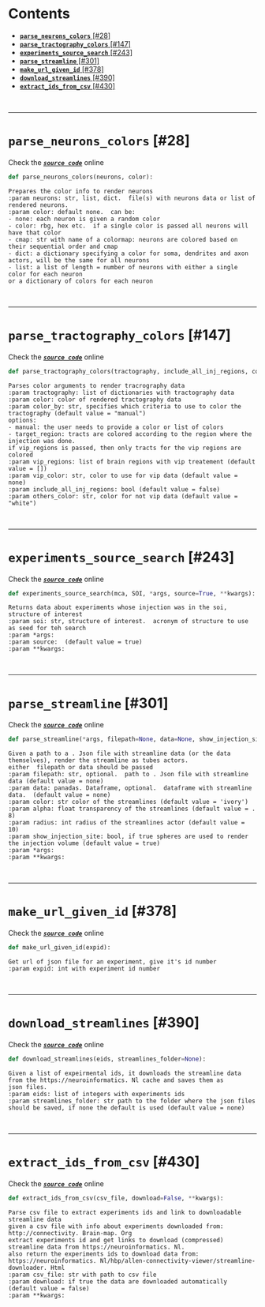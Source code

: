 



Contents
========

* [**`parse_neurons_colors`**  [#28]](#parse_neurons_colors--28)
* [**`parse_tractography_colors`**  [#147]](#parse_tractography_colors--147)
* [**`experiments_source_search`**  [#243]](#experiments_source_search--243)
* [**`parse_streamline`**  [#301]](#parse_streamline--301)
* [**`make_url_given_id`**  [#378]](#make_url_given_id--378)
* [**`download_streamlines`**  [#390]](#download_streamlines--390)
* [**`extract_ids_from_csv`**  [#430]](#extract_ids_from_csv--430)


&nbsp;

--------
# **`parse_neurons_colors`**  [#28]
  
Check the [***``source code``***](https://github.com/BrancoLab/BrainRender/tree/brainglobeintegration/blob/master/brainrender/ABA/aba_utils.py#L28) online

```python
def parse_neurons_colors(neurons, color):
```  


```text
Prepares the color info to render neurons
:param neurons: str, list, dict.  file(s) with neurons data or list of rendered neurons. 
:param color: default none.  can be:
- none: each neuron is given a random color
- color: rbg, hex etc.  if a single color is passed all neurons will have that color
- cmap: str with name of a colormap: neurons are colored based on their sequential order and cmap
- dict: a dictionary specifying a color for soma, dendrites and axon actors, will be the same for all neurons
- list: a list of length = number of neurons with either a single color for each neuron
or a dictionary of colors for each neuron

```

&nbsp;

--------
# **`parse_tractography_colors`**  [#147]
  
Check the [***``source code``***](https://github.com/BrancoLab/BrainRender/tree/brainglobeintegration/blob/master/brainrender/ABA/aba_utils.py#L147) online

```python
def parse_tractography_colors(tractography, include_all_inj_regions, color=None, color_by='manual', VIP_regions=[], VIP_color=None, others_color='salmon'):
```  


```text
Parses color arguments to render tracrography data
:param tractography: list of dictionaries with tractography data
:param color: color of rendered tractography data
:param color_by: str, specifies which criteria to use to color the tractography (default value = "manual")
options:
- manual: the user needs to provide a color or list of colors
- target_region: tracts are colored according to the region where the injection was done. 
if vip_regions is passed, then only tracts for the vip regions are colored
:param vip_regions: list of brain regions with vip treatement (default value = [])
:param vip_color: str, color to use for vip data (default value = none)
:param include_all_inj_regions: bool (default value = false)
:param others_color: str, color for not vip data (default value = "white")

```

&nbsp;

--------
# **`experiments_source_search`**  [#243]
  
Check the [***``source code``***](https://github.com/BrancoLab/BrainRender/tree/brainglobeintegration/blob/master/brainrender/ABA/aba_utils.py#L243) online

```python
def experiments_source_search(mca, SOI, *args, source=True, **kwargs):
```  


```text
Returns data about experiments whose injection was in the soi, structure of interest
:param soi: str, structure of interest.  acronym of structure to use as seed for teh search
:param *args: 
:param source:  (default value = true)
:param **kwargs: 

```

&nbsp;

--------
# **`parse_streamline`**  [#301]
  
Check the [***``source code``***](https://github.com/BrancoLab/BrainRender/tree/brainglobeintegration/blob/master/brainrender/ABA/aba_utils.py#L301) online

```python
def parse_streamline(*args, filepath=None, data=None, show_injection_site=True, color='ivory', alpha=0.8, radius=10, **kwargs):
```  


```text
Given a path to a . Json file with streamline data (or the data themselves), render the streamline as tubes actors. 
either  filepath or data should be passed
:param filepath: str, optional.  path to . Json file with streamline data (default value = none)
:param data: panadas. Dataframe, optional.  dataframe with streamline data.  (default value = none)
:param color: str color of the streamlines (default value = 'ivory')
:param alpha: float transparency of the streamlines (default value = . 8)
:param radius: int radius of the streamlines actor (default value = 10)
:param show_injection_site: bool, if true spheres are used to render the injection volume (default value = true)
:param *args: 
:param **kwargs: 

```

&nbsp;

--------
# **`make_url_given_id`**  [#378]
  
Check the [***``source code``***](https://github.com/BrancoLab/BrainRender/tree/brainglobeintegration/blob/master/brainrender/ABA/aba_utils.py#L378) online

```python
def make_url_given_id(expid):
```  


```text
Get url of json file for an experiment, give it's id number
:param expid: int with experiment id number

```

&nbsp;

--------
# **`download_streamlines`**  [#390]
  
Check the [***``source code``***](https://github.com/BrancoLab/BrainRender/tree/brainglobeintegration/blob/master/brainrender/ABA/aba_utils.py#L390) online

```python
def download_streamlines(eids, streamlines_folder=None):
```  


```text
Given a list of expeirmental ids, it downloads the streamline data from the https://neuroinformatics. Nl cache and saves them as
json files.  
:param eids: list of integers with experiments ids
:param streamlines_folder: str path to the folder where the json files should be saved, if none the default is used (default value = none)

```

&nbsp;

--------
# **`extract_ids_from_csv`**  [#430]
  
Check the [***``source code``***](https://github.com/BrancoLab/BrainRender/tree/brainglobeintegration/blob/master/brainrender/ABA/aba_utils.py#L430) online

```python
def extract_ids_from_csv(csv_file, download=False, **kwargs):
```  


```text
Parse csv file to extract experiments ids and link to downloadable streamline data
given a csv file with info about experiments downloaded from: http://connectivity. Brain-map. Org
extract experiments id and get links to download (compressed) streamline data from https://neuroinformatics. Nl. 
also return the experiments ids to download data from: https://neuroinformatics. Nl/hbp/allen-connectivity-viewer/streamline-downloader. Html
:param csv_file: str with path to csv file
:param download: if true the data are downloaded automatically (default value = false)
:param **kwargs: 

```